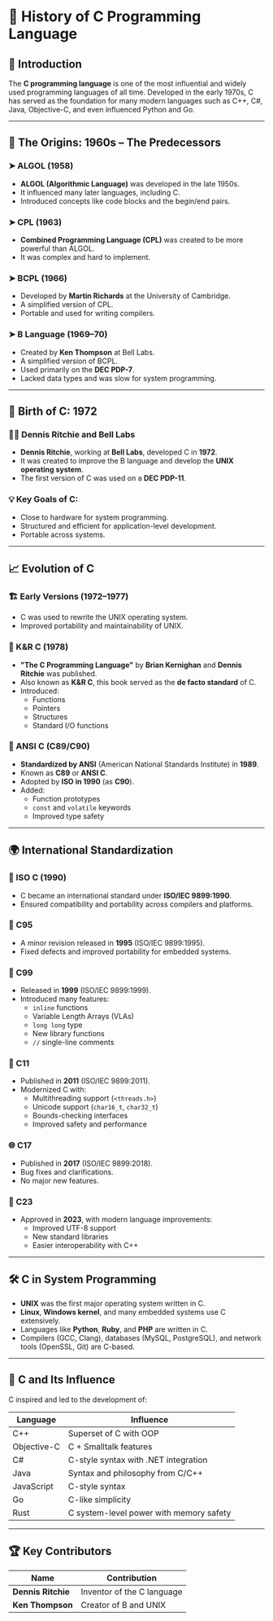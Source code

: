 # 📜 History of C Programming Language

## 🧠 Introduction

The **C programming language** is one of the most influential and widely used programming languages of all time. Developed in the early 1970s, C has served as the foundation for many modern languages such as C++, C#, Java, Objective-C, and even influenced Python and Go.

---

## 🏁 The Origins: 1960s – The Predecessors

### ➤ ALGOL (1958)
- **ALGOL (Algorithmic Language)** was developed in the late 1950s.
- It influenced many later languages, including C.
- Introduced concepts like code blocks and the begin/end pairs.

### ➤ CPL (1963)
- **Combined Programming Language (CPL)** was created to be more powerful than ALGOL.
- It was complex and hard to implement.

### ➤ BCPL (1966)
- Developed by **Martin Richards** at the University of Cambridge.
- A simplified version of CPL.
- Portable and used for writing compilers.

### ➤ B Language (1969–70)
- Created by **Ken Thompson** at Bell Labs.
- A simplified version of BCPL.
- Used primarily on the **DEC PDP-7**.
- Lacked data types and was slow for system programming.

---

## 🧱 Birth of C: 1972

### 👨‍💻 Dennis Ritchie and Bell Labs
- **Dennis Ritchie**, working at **Bell Labs**, developed C in **1972**.
- It was created to improve the B language and develop the **UNIX operating system**.
- The first version of C was used on a **DEC PDP-11**.

### 💡 Key Goals of C:
- Close to hardware for system programming.
- Structured and efficient for application-level development.
- Portable across systems.

---

## 📈 Evolution of C

### 🏗️ Early Versions (1972–1977)
- C was used to rewrite the UNIX operating system.
- Improved portability and maintainability of UNIX.

### 📘 K&R C (1978)
- **"The C Programming Language"** by **Brian Kernighan** and **Dennis Ritchie** was published.
- Also known as **K&R C**, this book served as the **de facto standard** of C.
- Introduced:
  - Functions
  - Pointers
  - Structures
  - Standard I/O functions

### 📜 ANSI C (C89/C90)
- **Standardized by ANSI** (American National Standards Institute) in **1989**.
- Known as **C89** or **ANSI C**.
- Adopted by **ISO in 1990** (as **C90**).
- Added:
  - Function prototypes
  - `const` and `volatile` keywords
  - Improved type safety

---

## 🌍 International Standardization

### 📆 ISO C (1990)
- C became an international standard under **ISO/IEC 9899:1990**.
- Ensured compatibility and portability across compilers and platforms.

### 🚀 C95
- A minor revision released in **1995** (ISO/IEC 9899:1995).
- Fixed defects and improved portability for embedded systems.

### 🧪 C99
- Released in **1999** (ISO/IEC 9899:1999).
- Introduced many features:
  - `inline` functions
  - Variable Length Arrays (VLAs)
  - `long long` type
  - New library functions
  - `//` single-line comments

### 🔧 C11
- Published in **2011** (ISO/IEC 9899:2011).
- Modernized C with:
  - Multithreading support (`<threads.h>`)
  - Unicode support (`char16_t`, `char32_t`)
  - Bounds-checking interfaces
  - Improved safety and performance

### 🌐 C17
- Published in **2017** (ISO/IEC 9899:2018).
- Bug fixes and clarifications.
- No major new features.

### 🔮 C23
- Approved in **2023**, with modern language improvements:
  - Improved UTF-8 support
  - New standard libraries
  - Easier interoperability with C++

---

## 🛠️ C in System Programming

- **UNIX** was the first major operating system written in C.
- **Linux**, **Windows kernel**, and many embedded systems use C extensively.
- Languages like **Python**, **Ruby**, and **PHP** are written in C.
- Compilers (GCC, Clang), databases (MySQL, PostgreSQL), and network tools (OpenSSL, Git) are C-based.

---

## 🔄 C and Its Influence

C inspired and led to the development of:

| Language     | Influence |
|--------------|-----------|
| C++          | Superset of C with OOP |
| Objective-C  | C + Smalltalk features |
| C#           | C-style syntax with .NET integration |
| Java         | Syntax and philosophy from C/C++ |
| JavaScript   | C-style syntax |
| Go           | C-like simplicity |
| Rust         | C system-level power with memory safety |

---

## 🏆 Key Contributors

| Name              | Contribution                       |
|-------------------|------------------------------------|
| **Dennis Ritchie** | Inventor of the C language         |
| **Ken Thompson**   | Creator of B and UNIX              |
